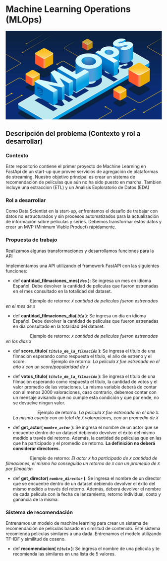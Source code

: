 # Machine Learning Operations (MLOps)

![alt text](Mlops.jpg) 

## Descripción del problema (Contexto y rol a desarrollar)
### Contexto

Este repositorio contiene el primer proyecto de Machine Learning en FastApi de un start-up que provee servicios de agregación de plataformas de streaming. Nuestro objetivo principal es crear un sistema de recomendación de películas que aún no ha sido puesto en marcha. Tambien incluye una extraccion (ETL) y un Analisis Exploratorio de Datos (EDA)

### Rol a desarrollar

Como Data Scientist en la start-up, enfrentamos el desafío de trabajar con datos no estructurados y sin procesos automatizados para la actualización de información sobre películas y series. Debemos transformar estos datos y crear un MVP (Minimum Viable Product) rápidamente.


### Propuesta de trabajo

Realizamos algunas transformaciones y desarrollamos funciones para la API

Implementamos una API utilizando el framework FastAPI con las siguientes funciones:

+ def **cantidad_filmaciones_mes( *`Mes`* )**:
    Se ingresa un mes en idioma Español. Debe devolver la cantidad de películas que fueron estrenadas en el mes consultado en la totalidad del dataset.

&nbsp;&nbsp;&nbsp;&nbsp;&nbsp;&nbsp;&nbsp;&nbsp;&nbsp;&nbsp;&nbsp;&nbsp;&nbsp;&nbsp;&nbsp;&nbsp;&nbsp;&nbsp;&nbsp;&nbsp;Ejemplo de retorno: *`X` cantidad de películas fueron estrenadas en el mes de `X`*
         

+ def **cantidad_filmaciones_dia( *`Dia`* )**:
    Se ingresa un día en idioma Español. Debe devolver la cantidad de películas que fueron estrenadas en día consultado en la totalidad del dataset.

&nbsp;&nbsp;&nbsp;&nbsp;&nbsp;&nbsp;&nbsp;&nbsp;&nbsp;&nbsp;&nbsp;&nbsp;&nbsp;&nbsp;&nbsp;&nbsp;&nbsp;&nbsp;&nbsp;&nbsp;Ejemplo de retorno: *`X` cantidad de películas fueron estrenadas en los días `X`*

+ def **score_titulo( *`titulo_de_la_filmación`* )**:
    Se ingresa el título de una filmación esperando como respuesta el título, el año de estreno y el score.
&nbsp;&nbsp;&nbsp;&nbsp;&nbsp;&nbsp;&nbsp;&nbsp;&nbsp;&nbsp;&nbsp;&nbsp;&nbsp;&nbsp;&nbsp;&nbsp;&nbsp;&nbsp;&nbsp;&nbsp;Ejemplo de retorno:                 *La película `X` fue estrenada en el año `X` con un score/popularidad de `X`*


+ def **votos_titulo( *`titulo_de_la_filmación`* )**:
    Se ingresa el título de una filmación esperando como respuesta el título, la cantidad de votos y el valor promedio de las votaciones. La misma variable deberá de contar con al menos 2000 valoraciones, caso contrario, debemos contar con un mensaje avisando que no cumple esta condición y que por ende, no se devuelve ningun valor.

    &nbsp;&nbsp;&nbsp;&nbsp;&nbsp;&nbsp;&nbsp;&nbsp;&nbsp;&nbsp;&nbsp;&nbsp;&nbsp;&nbsp;&nbsp;&nbsp;&nbsp;&nbsp;&nbsp;&nbsp;Ejemplo de retorno: *La película `X` fue estrenada en el año `X`. La misma cuenta con un total de `X` valoraciones, con un promedio de `X`*

+ def **get_actor( *`nombre_actor`* )**:
    Se ingresa el nombre de un actor que se encuentre dentro de un dataset debiendo devolver el éxito del mismo medido a través del retorno. Además, la cantidad de películas que en las que ha participado y el promedio de retorno. **La definición no deberá considerar directores.**
    
&nbsp;&nbsp;&nbsp;&nbsp;&nbsp;&nbsp;&nbsp;&nbsp;&nbsp;&nbsp;&nbsp;&nbsp;&nbsp;&nbsp;&nbsp;&nbsp;&nbsp;&nbsp;&nbsp;&nbsp;Ejemplo de retorno: *El actor `X` ha participado de `X` cantidad de filmaciones, el mismo ha conseguido un retorno de `X` con un promedio de `X` por filmación*

+ def **get_director( *`nombre_director`* )**:
    Se ingresa el nombre de un director que se encuentre dentro de un dataset debiendo devolver el éxito del mismo medido a través del retorno. Además, deberá devolver el nombre de cada película con la fecha de lanzamiento, retorno individual, costo y ganancia de la misma.


### Sistema de recomendación

Entrenamos un modelo de machine learning para crear un sistema de recomendación de películas basado en similitud de contenido. Este sistema recomienda películas similares a una dada. Entrenamos el modelo utilizando TF-IDF y similitud de coseno.

+ def **recomendacion( *`titulo`* )**:
    Se ingresa el nombre de una película y te recomienda las similares en una lista de 5 valores.
